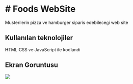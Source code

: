<h1> # Foods WebSite </h1>

Musterilerin pizza ve hamburger siparis edebilecegi web site 

<h2>Kullanılan teknolojiler </h2>

HTML CSS ve JavaScript ile kodlandi

<h2> Ekran Goruntusu</h2>

![](GİF.gif)

